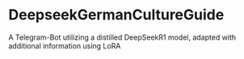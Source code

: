 # DeepseekGermanCultureGuide
A Telegram-Bot utilizing a distilled DeepSeekR1 model, adapted with additional information using LoRA
